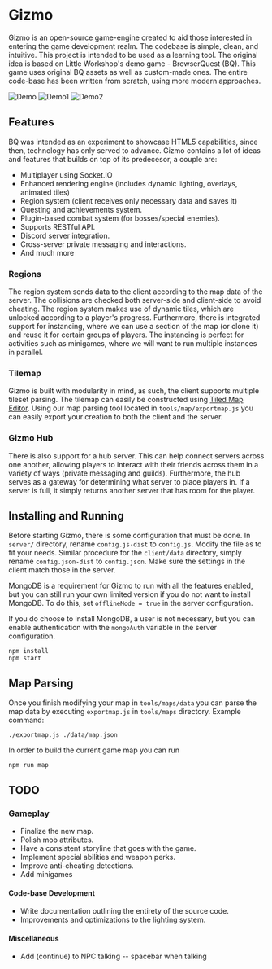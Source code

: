 # Gizmo

Gizmo is an open-source game-engine created to aid those interested in entering the game development realm. The codebase is simple, clean, and intuitive. This project is intended to be used as a learning tool. The original idea is based on Little Workshop's demo game - BrowserQuest (BQ). This game uses original BQ assets as well as custom-made ones. The entire code-base has been written from scratch, using more modern approaches.

![Demo](https://i.imgur.com/slnzrZB.png)
![Demo1](https://i.imgur.com/jS5d3oq.png)
![Demo2](https://i.imgur.com/cZTFqnd.png)

## Features

BQ was intended as an experiment to showcase HTML5 capabilities, since then, technology has only served to advance. Gizmo contains a lot of ideas and features that builds on top of its predecesor, a couple are:

- Multiplayer using Socket.IO
- Enhanced rendering engine (includes dynamic lighting, overlays, animated tiles)
- Region system (client receives only necessary data and saves it)
- Questing and achievements system.
- Plugin-based combat system (for bosses/special enemies).
- Supports RESTful API.
- Discord server integration.
- Cross-server private messaging and interactions.
- And much more

### Regions

The region system sends data to the client according to the map data of the server. The collisions are checked both server-side and client-side to avoid cheating. The region system makes use of dynamic tiles, which are unlocked according to a player's progress. Furthermore, there is integrated support for instancing, where we can use a section of the map (or clone it) and reuse it for certain groups of players. The instancing is perfect for activities such as minigames, where we will want to run multiple instances in parallel.

### Tilemap

Gizmo is built with modularity in mind, as such, the client supports multiple tileset parsing. The tilemap can easily be constructed using [Tiled Map Editor](https://www.mapeditor.org/). Using our map parsing tool located in `tools/map/exportmap.js` you can easily export your creation to both the client and the server.

### Gizmo Hub

There is also support for a hub server. This can help connect servers across one another, allowing players to interact with their friends across them in a variety of ways (private messaging and guilds). Furthermore, the hub serves as a gateway for determining what server to place players in. If a server is full, it simply returns another server that has room for the player.

## Installing and Running

Before starting Gizmo, there is some configuration that must be done. In `server/` directory, rename `config.js-dist` to `config.js`. Modify the file as to fit your needs. Similar procedure for the `client/data` directory, simply rename `config.json-dist` to `config.json`. Make sure the settings in the client match those in the server.

MongoDB is a requirement for Gizmo to run with all the features enabled, but you can still run your own limited version if you do not want to install MongoDB. To do this, set `offlineMode = true` in the server configuration.

If you do choose to install MongoDB, a user is not necessary, but you can enable authentication with the `mongoAuth` variable in the server configuration.

```console
npm install
npm start
```

## Map Parsing

Once you finish modifying your map in `tools/maps/data` you can parse the map data by executing `exportmap.js` in `tools/maps` directory. Example command:

```console
./exportmap.js ./data/map.json
```

In order to build the current game map you can run

```console
npm run map
```

## TODO

### Gameplay

- Finalize the new map.
- Polish mob attributes.
- Have a consistent storyline that goes with the game.
- Implement special abilities and weapon perks.
- Improve anti-cheating detections.
- Add minigames

#### Code-base Development

- Write documentation outlining the entirety of the source code.
- Improvements and optimizations to the lighting system.

#### Miscellaneous

- Add (continue) to NPC talking -- spacebar when talking
